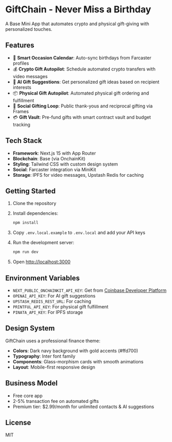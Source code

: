 # GiftChain - Never Miss a Birthday

A Base Mini App that automates crypto and physical gift-giving with personalized touches.

## Features

- 🎂 **Smart Occasion Calendar**: Auto-sync birthdays from Farcaster profiles
- 💰 **Crypto Gift Autopilot**: Schedule automated crypto transfers with video messages
- 🤖 **AI Gift Suggestions**: Get personalized gift ideas based on recipient interests
- 📦 **Physical Gift Autopilot**: Automated physical gift ordering and fulfillment
- 🔄 **Social Gifting Loop**: Public thank-yous and reciprocal gifting via Frames
- 💳 **Gift Vault**: Pre-fund gifts with smart contract vault and budget tracking

## Tech Stack

- **Framework**: Next.js 15 with App Router
- **Blockchain**: Base (via OnchainKit)
- **Styling**: Tailwind CSS with custom design system
- **Social**: Farcaster integration via MiniKit
- **Storage**: IPFS for video messages, Upstash Redis for caching

## Getting Started

1. Clone the repository
2. Install dependencies:
   ```bash
   npm install
   ```

3. Copy `.env.local.example` to `.env.local` and add your API keys

4. Run the development server:
   ```bash
   npm run dev
   ```

5. Open [http://localhost:3000](http://localhost:3000)

## Environment Variables

- `NEXT_PUBLIC_ONCHAINKIT_API_KEY`: Get from [Coinbase Developer Platform](https://portal.cdp.coinbase.com/)
- `OPENAI_API_KEY`: For AI gift suggestions
- `UPSTASH_REDIS_REST_URL`: For caching
- `PRINTFUL_API_KEY`: For physical gift fulfillment
- `PINATA_API_KEY`: For IPFS storage

## Design System

GiftChain uses a professional finance theme:
- **Colors**: Dark navy background with gold accents (#ffd700)
- **Typography**: Inter font family
- **Components**: Glass-morphism cards with smooth animations
- **Layout**: Mobile-first responsive design

## Business Model

- Free core app
- 2-5% transaction fee on automated gifts
- Premium tier: $2.99/month for unlimited contacts & AI suggestions

## License

MIT
